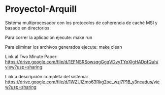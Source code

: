# ProyectoI-ArquiII
Sistema multiprocesador con los protocolos de coherencia de caché MSI y basado en directorios.

Para correr la aplicación ejecute: 
    make run

Para eliminar los archivos generados ejecute:
    make clean

Link al Two Minute Paper:
    https://drive.google.com/file/d/1EFNSRSowsqgGgqVDvyTYqXlgHADpfQuh/view?usp=sharing

Link a descripción completa del sistema:
    https://drive.google.com/file/d/1WZUIZmo63Rkg2oe_wzj7P1B_y3ncadus/view?usp=sharing
